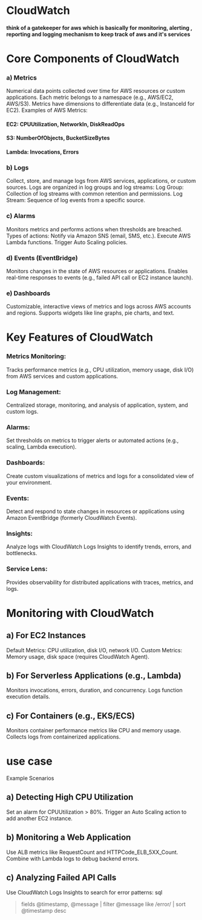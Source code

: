 # CloudWatch
#### think of a gatekeeper for aws which is basically for monitoring, alerting , reporting and logging mechanism to keep track of aws and it's services

#  Core Components of CloudWatch
### a) Metrics
Numerical data points collected over time for AWS resources or custom applications.
Each metric belongs to a namespace (e.g., AWS/EC2, AWS/S3).
Metrics have dimensions to differentiate data (e.g., InstanceId for EC2).
Examples of AWS Metrics:

#### EC2: CPUUtilization, NetworkIn, DiskReadOps
#### S3: NumberOfObjects, BucketSizeBytes
#### Lambda: Invocations, Errors
### b) Logs
Collect, store, and manage logs from AWS services, applications, or custom sources.
Logs are organized in log groups and log streams:
Log Group: Collection of log streams with common retention and permissions.
Log Stream: Sequence of log events from a specific source.
### c) Alarms
Monitors metrics and performs actions when thresholds are breached.
Types of actions:
Notify via Amazon SNS (email, SMS, etc.).
Execute AWS Lambda functions.
Trigger Auto Scaling policies.
### d) Events (EventBridge)
Monitors changes in the state of AWS resources or applications.
Enables real-time responses to events (e.g., failed API call or EC2 instance launch).
### e) Dashboards
Customizable, interactive views of metrics and logs across AWS accounts and regions.
Supports widgets like line graphs, pie charts, and text.

# Key Features of CloudWatch
### Metrics Monitoring:
Tracks performance metrics (e.g., CPU utilization, memory usage, disk I/O) from AWS services and custom applications.

### Log Management:
Centralized storage, monitoring, and analysis of application, system, and custom logs.

### Alarms:
Set thresholds on metrics to trigger alerts or automated actions (e.g., scaling, Lambda execution).

### Dashboards:
Create custom visualizations of metrics and logs for a consolidated view of your environment.

### Events:
Detect and respond to state changes in resources or applications using Amazon EventBridge (formerly CloudWatch Events).

### Insights:
Analyze logs with CloudWatch Logs Insights to identify trends, errors, and bottlenecks.

### Service Lens:
Provides observability for distributed applications with traces, metrics, and logs.

# Monitoring with CloudWatch
## a) For EC2 Instances
Default Metrics: CPU utilization, disk I/O, network I/O.
Custom Metrics: Memory usage, disk space (requires CloudWatch Agent).
## b) For Serverless Applications (e.g., Lambda)
Monitors invocations, errors, duration, and concurrency.
Logs function execution details.
## c) For Containers (e.g., EKS/ECS)
Monitors container performance metrics like CPU and memory usage.
Collects logs from containerized applications.


# use case
Example Scenarios
## a) Detecting High CPU Utilization
Set an alarm for CPUUtilization > 80%.
Trigger an Auto Scaling action to add another EC2 instance.
## b) Monitoring a Web Application
Use ALB metrics like RequestCount and HTTPCode_ELB_5XX_Count.
Combine with Lambda logs to debug backend errors.
## c) Analyzing Failed API Calls
Use CloudWatch Logs Insights to search for error patterns:
sql

> fields @timestamp, @message
> | filter @message like /error/
> | sort @timestamp desc

